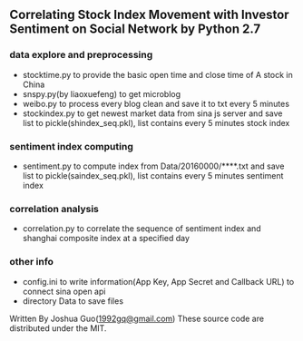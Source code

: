 ## Correlating Stock Index Movement with Investor Sentiment on Social Network by Python 2.7

### data explore and preprocessing
- stocktime.py to provide the basic open time and close time of A stock in China
- snspy.py(by liaoxuefeng) to get microblog
- weibo.py to process every blog clean and save it to txt every 5 minutes
- stockindex.py to get newest market data from sina js server and save list to pickle(shindex_seq.pkl), list contains every 5 minutes stock index

### sentiment index computing
- sentiment.py to compute index from Data/20160000/****.txt and save list to pickle(saindex_seq.pkl), list contains every 5 minutes sentiment index

### correlation analysis
- correlation.py to correlate the sequence of sentiment index and shanghai composite index at a specified day

### other info
- config.ini to write information(App Key, App Secret and Callback URL) to connect sina open api
- directory Data to save files

Written By Joshua Guo(1992gq@gmail.com)
These source code are distributed under the MIT.
